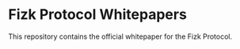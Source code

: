 # Fizk Protocol Whitepapers

This repository contains the official whitepaper for the Fizk Protocol.
